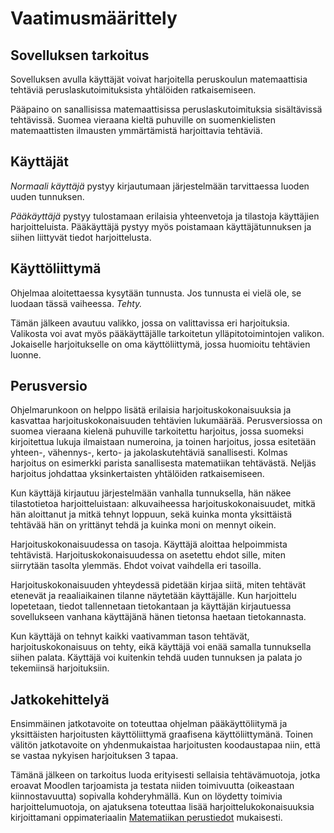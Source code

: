 # Vaatimusmäärittely

## Sovelluksen tarkoitus

Sovelluksen avulla käyttäjät voivat harjoitella peruskoulun matemaattisia tehtäviä peruslaskutoimituksista yhtälöiden ratkaisemiseen.

Pääpaino on sanallisissa matemaattisissa peruslaskutoimituksia sisältävissä tehtävissä. Suomea vieraana kieltä puhuville on suomenkielisten matemaattisten ilmausten ymmärtämistä harjoittavia tehtäviä.


## Käyttäjät

_Normaali käyttäjä_ pystyy kirjautumaan järjestelmään tarvittaessa luoden uuden tunnuksen.


_Pääkäyttäjä_ pystyy tulostamaan erilaisia yhteenvetoja ja tilastoja käyttäjien harjoitteluista. Pääkäyttäjä pystyy myös poistamaan käyttäjätunnuksen ja siihen liittyvät tiedot harjoittelusta.

## Käyttöliittymä

Ohjelmaa aloitettaessa kysytään tunnusta. Jos tunnusta ei vielä ole, se luodaan tässä vaiheessa. _Tehty._

Tämän jälkeen avautuu valikko, jossa on valittavissa eri harjoituksia. Valikosta voi avat myös pääkäyttäjälle tarkoitetun ylläpitotoimintojen valikon. Jokaiselle harjoitukselle on oma käyttöliittymä, jossa huomioitu tehtävien luonne.

## Perusversio

Ohjelmarunkoon on helppo lisätä erilaisia harjoituskokonaisuuksia ja kasvattaa harjoituskokonaisuuden tehtävien lukumäärää. Perusversiossa on suomea vieraana kielenä puhuville tarkoitettu harjoitus, jossa suomeksi kirjoitettua lukuja ilmaistaan numeroina, ja toinen harjoitus, jossa esitetään yhteen-, vähennys-, kerto- ja jakolaskutehtäviä sanallisesti. Kolmas harjoitus on esimerkki parista sanallisesta matematiikan tehtävästä. Neljäs harjoitus johdattaa yksinkertaisten yhtälöiden ratkaisemiseen.

Kun käyttäjä kirjautuu järjestelmään vanhalla tunnuksella, hän näkee tilastotietoa harjoitteluistaan: alkuvaiheessa harjoituskokonaisuudet, mitkä hän aloittanut ja mitkä tehnyt loppuun, sekä kuinka monta yksittäistä tehtävää hän on yrittänyt tehdä ja kuinka moni on mennyt oikein.

Harjoituskokonaisuudessa on tasoja. Käyttäjä aloittaa helpoimmista tehtävistä. Harjoituskokonaisuudessa on asetettu ehdot sille, miten siirrytään tasolta ylemmäs. Ehdot voivat vaihdella eri tasoilla.

Harjoituskokonaisuuden yhteydessä pidetään kirjaa siitä, miten tehtävät etenevät ja reaaliaikainen tilanne näytetään käyttäjälle. Kun harjoittelu lopetetaan, tiedot tallennetaan tietokantaan ja käyttäjän kirjautuessa sovellukseen vanhana käyttäjänä hänen tietonsa haetaan tietokannasta.

Kun käyttäjä on tehnyt kaikki vaativamman tason tehtävät, harjoituskokonaisuus on tehty, eikä käyttäjä voi enää samalla tunnuksella siihen palata. Käyttäjä voi kuitenkin tehdä uuden tunnuksen ja palata jo tekemiinsä harjoituksiin.


## Jatkokehittelyä

Ensimmäinen jatkotavoite on toteuttaa ohjelman pääkäyttöliitymä ja yksittäisten harjoitusten käyttöliittymä graafisena käyttöliittymänä. Toinen välitön jatkotavoite on yhdenmukaistaa harjoitusten koodaustapaa niin, että se vastaa nykyisen harjoituksen 3 tapaa.

Tämänä jälkeen on tarkoitus luoda erityisesti sellaisia tehtävämuotoja, jotka eroavat Moodlen tarjoamista ja testata niiden toimivuutta (oikeastaan kiinnostavuutta) sopivalla kohderyhmällä. Kun on löydetty toimivia harjoittelumuotoja, on ajatuksena toteuttaa lisää harjoittelukokonaisuuksia kirjoittamani oppimateriaalin [Matematiikan perustiedot](https://homepages.tuni.fi/ari.virtanen/peruskoulumatikkaa.pdf) mukaisesti.







